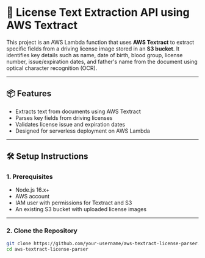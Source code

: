 # 🧾 License Text Extraction API using AWS Textract

This project is an AWS Lambda function that uses **AWS Textract** to extract specific fields from a driving license image stored in an **S3 bucket**. It identifies key details such as name, date of birth, blood group, license number, issue/expiration dates, and father's name from the document using optical character recognition (OCR).

---

## 📦 Features

- Extracts text from documents using AWS Textract
- Parses key fields from driving licenses
- Validates license issue and expiration dates
- Designed for serverless deployment on AWS Lambda

---

## 🛠 Setup Instructions

### 1. Prerequisites

- Node.js 16.x+
- AWS account
- IAM user with permissions for Textract and S3
- An existing S3 bucket with uploaded license images

---

### 2. Clone the Repository

```bash
git clone https://github.com/your-username/aws-textract-license-parser.git
cd aws-textract-license-parser
